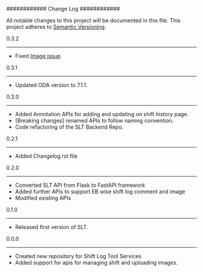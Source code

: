 ############
Change Log
############

All notable changes to this project will be documented in this file.
This project adheres to [Semantic Versioning](http://semver.org/).

0.3.2
******
* Fixed [Image issue](https://jira.skatelescope.org/browse/NAK-1163).

0.3.1
******
* Updated ODA version to 7.1.1.

0.3.0
******
* Added Annotation APIs for adding and updating on shift history page.
* [Breaking changes] renamed APIs to follow naming convention.
* Code refactoring of the SLT Backend Repo.

0.2.1
******
* Added Changelog.rst file

0.2.0
******
* Converted SLT API from Flask to FastAPI framework
* Added further APIs to support EB wise shift log comment and image
* Modified existing APIs

0.1.0
******
* Released first version of SLT.

0.0.0
******
* Created new repository for Shift Log Tool Services
* Added support for apis for managing shift and uploading images.
